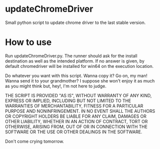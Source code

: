 # updateChromeDriver
Small python script to update chrome driver to the last stable version. 

# How to use
Run updateChromeDriver.py. The runner should ask for the install destination as well as the intended platform. 
If no answer is given, by default chromedriver will be installed for win64 on the execution location.

Do whatever you want with this script. Wanna copy it? Go on, my man! Wanna send it to your grandmother? I suppose she won't enjoy it as much as you might think but, hey!, I'm not here to judge.

THE SCRIPT IS PROVIDED "AS IS", WITHOUT WARRANTY OF ANY KIND, EXPRESS OR IMPLIED, INCLUDING BUT NOT LIMITED TO THE WARRANTIES OF MERCHANTABILITY, FITNESS FOR A PARTICULAR PURPOSE AND NONINFRINGEMENT. IN NO EVENT SHALL THE AUTHORS OR COPYRIGHT HOLDERS BE LIABLE FOR ANY CLAIM, DAMAGES OR OTHER LIABILITY, WHETHER IN AN ACTION OF CONTRACT, TORT OR OTHERWISE, ARISING FROM, OUT OF OR IN CONNECTION WITH THE SOFTWARE OR THE USE OR OTHER DEALINGS IN THE SOFTWARE.

Don't come crying tomorrow.

